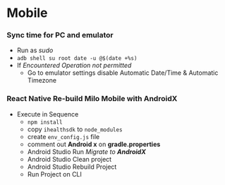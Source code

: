 # Mobile

### Sync time for PC and emulator
* Run as *sudo*
* ```adb shell su root date -u @$(date +%s)```
* If *Encountered Operation not permitted*
    * Go to emulator settings disable Automatic Date/Time & Automatic Timezone

### React Native Re-build Milo Mobile with AndroidX
* Execute in Sequence
    * ```npm install ```
    * copy ```ihealthsdk``` to ```node_modules```
    * create ```env_config.js``` file
    * comment out **Android x** on **gradle.properties**
    * Android Studio Run *Migrate to **AndroidX***
    * Android Studio Clean project
    * Android Studio Rebuild Project
    * Run Project on CLI
